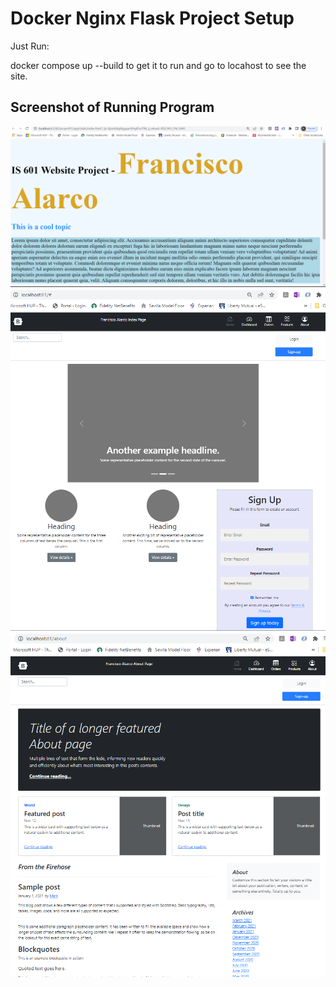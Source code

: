 # Docker Nginx Flask Project Setup

Just Run:

docker compose up --build to get it to run and go to locahost to see the site.

## Screenshot of Running Program

![Running Program](screenshots/website01.png)
![Ztype](screenshots/indexpage-z-type.png)
![Ftype](screenshots/aboutpage-f-type.png)

